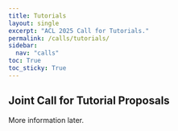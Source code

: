 ```yaml
---
title: Tutorials
layout: single
excerpt: "ACL 2025 Call for Tutorials."
permalink: /calls/tutorials/
sidebar:
  nav: "calls"
toc: True
toc_sticky: True
---
```


## Joint Call for Tutorial Proposals

More information later.
